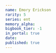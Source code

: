 ```yaml
---
name: Emory Erickson
rarity: 5
series: ent
memory_alpha:
bigbook_tier: -1
in_portal: true
date:
published: true
---
```



